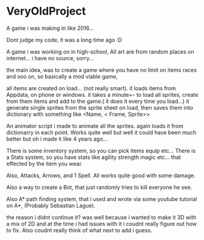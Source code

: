 # VeryOldProject
A game i was making in like 2016...

Dont judge my code, it was a long time ago :D

A game i was working on in high-school, 
All art are from random places on internet... i have no source, sorry...

the main idea, was to create a game where you have no limit on items races and soo on,
so basically a mod viable game,

all items are created on load... (not really smart).
it loads items from Appdata, on phone or windows.
it takes a minute+- to load all sprites, create from them items and add to the game.( it does it every time you load...)
it generate single sprites from the sprite sheet on load,
then saves them into dictionary
with something like  <Name, < Frame, Sprite>>

An animator script i made to animate all the sprites.
again loads it from dictionarry in each point.
Works quite well but well it could have been much better but oh i made it like 4 years ago...

There is some inventory system, so you can pick items equip etc...
There is a Stats system, so you have stats like agility strength magic etc...
that effected by the item you wear.

Also, Attacks, Arrows, and 1 Spell.
All works quite good with some damage.

Also a way to create a Bot, that just randomly tries to kill everyone he see.

Also A* path finding system, that i used and wrote via some youtube tutorial on A*, (Probably Sebastian Lague).

the reason i didnt continue it?
was well because i wanted to make it 3D with a mix of 2D and at the time
i had issues with it i coudnt really figure out how to fix.
Also coudnt really think of what next to add i guess.



